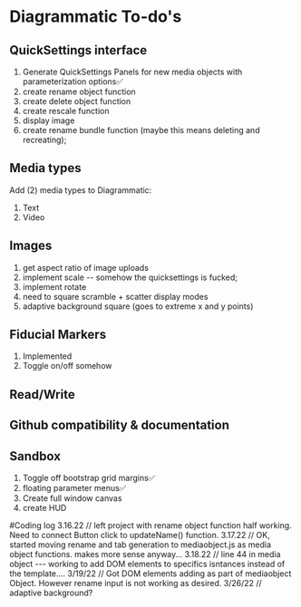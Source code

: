# Diagrammatic To-do's
## QuickSettings interface
1. Generate QuickSettings Panels for new media objects with parameterization options✅
2. create rename object function
3. create delete object function
4. create rescale function
5. display image
6.  create rename bundle function (maybe this means deleting and recreating);


## Media types
Add (2) media types to Diagrammatic:
1. Text
2. Video

## Images
1. get aspect ratio of image uploads
2. implement scale -- somehow the quicksettings is fucked;
3. implement rotate
4. need to square scramble + scatter display modes
5. adaptive background square (goes to extreme x and y points)
## Fiducial Markers
1. Implemented
2. Toggle on/off somehow

## Read/Write

## Github compatibility & documentation

## Sandbox
1. Toggle off bootstrap grid margins✅
2. floating parameter menus✅
3. Create full window canvas
4. create HUD


#Coding log
3.16.22 // left project with rename object function half working. Need to connect Button click to updateName() function.
3.17.22 // OK, started moving rename and tab generation to mediaobject.js as media object functions. makes more sense anyway...
3.18.22 // line 44 in media object --- working to add DOM elements to specifics isntances instead of the template....
3/19/22 // Got DOM elements adding as part of mediaobject Object. However rename input is not working as desired.
3/26/22 // adaptive background?
